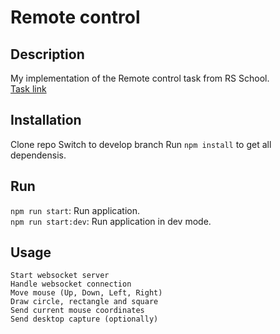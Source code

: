 # Remote control 

## Description

My implementation of the Remote control task from RS School.  
[Task link](https://github.com/AlreadyBored/nodejs-assignments/blob/main/assignments/remote-control/assignment.md)

## Installation

Clone repo
Switch to develop branch
Run `npm install` to get all dependensis.  

## Run
`npm run start`: Run application.  
`npm run start:dev`: Run application in dev mode.  


## Usage  

    Start websocket server
    Handle websocket connection
    Move mouse (Up, Down, Left, Right)
    Draw circle, rectangle and square
    Send current mouse coordinates
    Send desktop capture (optionally)


